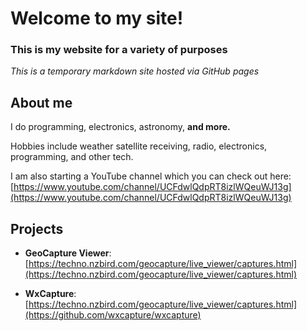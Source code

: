 # Welcome to my site!
### This is my website for a variety of purposes
*This is a temporary markdown site hosted via GitHub pages*

## About me
I do programming, electronics, astronomy, **and more.**

Hobbies include weather satellite receiving, radio, electronics, programming, and other tech.

I am also starting a YouTube channel which you can check out here: [https://www.youtube.com/channel/UCFdwlQdpRT8izlWQeuWJ13g](https://www.youtube.com/channel/UCFdwlQdpRT8izlWQeuWJ13g)

## Projects
- **GeoCapture Viewer**: [https://techno.nzbird.com/geocapture/live_viewer/captures.html](https://techno.nzbird.com/geocapture/live_viewer/captures.html)

- **WxCapture**: [https://techno.nzbird.com/geocapture/live_viewer/captures.html](https://github.com/wxcapture/wxcapture)
